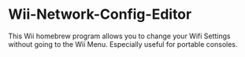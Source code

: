 # Wii-Network-Config-Editor
This Wii homebrew program allows you to change your Wifi Settings without going to the Wii Menu. Especially useful for portable consoles.
